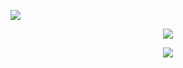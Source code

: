 ![](https://readme-typing-svg.demolab.com?font=Fira+Code&pause=250&color=E0E0E0&center=true&vCenter=true&random=true&width=480&lines=Entry-Level+Frontend+Engineer)

<p align="center"><img src="https://skillicons.dev/icons?i=tailwind,ts,react" />

<p align="center"><img src="https://skillicons.dev/icons?i=astro,nextjs" />

<br />
